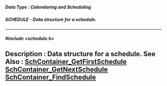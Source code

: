 ##### Data Type : Calendaring and Scheduling
##### SCHEDULE - Data structure for a schedule.
---
##### #include <schedule.h>
**Description :**
Data structure for a schedule.
**See Also :**
[SchContainer_GetFirstSchedule](D:/md_files/SchContainer_GetFirstSchedule.md)
[SchContainer_GetNextSchedule](D:/md_files/SchContainer_GetNextSchedule.md)
[SchContainer_FindSchedule](D:/md_files/SchContainer_FindSchedule.md)
---
